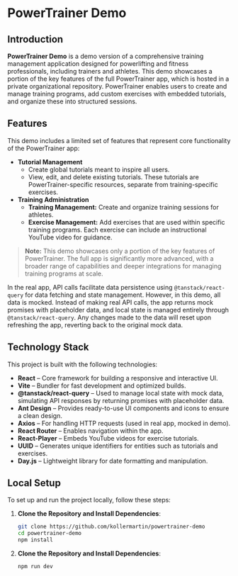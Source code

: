 # PowerTrainer Demo

## Introduction

**PowerTrainer Demo** is a demo version of a comprehensive training management application designed for powerlifting and
fitness professionals, including trainers and athletes. This demo showcases a portion of the key features of the full
PowerTrainer app, which is hosted in a private organizational repository. PowerTrainer enables users to create and
manage training programs, add custom exercises with embedded tutorials, and organize these into structured sessions.

## Features

This demo includes a limited set of features that represent core functionality of the PowerTrainer app:

- **Tutorial Management**
    - Create global tutorials meant to inspire all users.
    - View, edit, and delete existing tutorials. These tutorials are PowerTrainer-specific resources, separate from
      training-specific exercises.
- **Training Administration**
    - **Training Management:** Create and organize training sessions for athletes.
    - **Exercise Management:** Add exercises that are used within specific training programs. Each exercise can include
      an instructional YouTube video for guidance.

> **Note:** This demo showcases only a portion of the key features of PowerTrainer. The full app is significantly more
> advanced, with a broader range of capabilities and deeper integrations for managing training programs at scale.

In the real app, API calls facilitate data persistence using `@tanstack/react-query` for data fetching and state
management. However, in this demo, all data is mocked. Instead of making real API calls, the app returns mock promises
with placeholder data, and local state is managed entirely through `@tanstack/react-query`. Any changes made to the data
will reset upon refreshing the app, reverting back to the original mock data.

## Technology Stack

This project is built with the following technologies:

- **React** – Core framework for building a responsive and interactive UI.
- **Vite** – Bundler for fast development and optimized builds.
- **@tanstack/react-query** – Used to manage local state with mock data, simulating API responses by returning promises
  with placeholder data.
- **Ant Design** – Provides ready-to-use UI components and icons to ensure a clean design.
- **Axios** – For handling HTTP requests (used in real app, mocked in demo).
- **React Router** – Enables navigation within the app.
- **React-Player** – Embeds YouTube videos for exercise tutorials.
- **UUID** – Generates unique identifiers for entities such as tutorials and exercises.
- **Day.js** – Lightweight library for date formatting and manipulation.

## Local Setup

To set up and run the project locally, follow these steps:

1. **Clone the Repository and Install Dependencies**:
   ```bash
   git clone https://github.com/kollermartin/powertrainer-demo
   cd powertrainer-demo
   npm install

2. **Clone the Repository and Install Dependencies**:
   ```bash
   npm run dev
